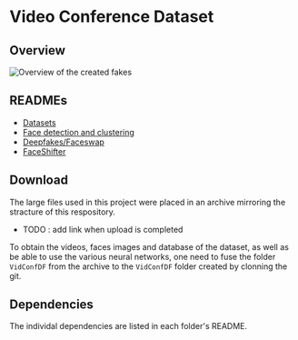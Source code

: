 # Video Conference Dataset

## Overview

![Overview of the created fakes](./fakefaces.gif)

## READMEs
* [Datasets](./datasets/README.md)
* [Face detection and clustering](./face_detect_cluster/README.md)
* [Deepfakes/Faceswap](./deepfakes_faceswap/README.md)
* [FaceShifter](./faceshifter/README.md)

## Download

The large files used in this project were placed in an archive mirroring the stracture of this respository.

* TODO : add link when upload is completed

To obtain the videos, faces images and database of the dataset, as well as be able to use the various neural networks, one need to fuse the folder `VidConfDF` from the archive to the `VidConfDF` folder created by clonning the git.

## Dependencies

The individal dependencies are listed in each folder's README.

<!-- ## Reference
If you use our dataset, please use the following citation:
```
@inproceedings{____,
	Author = {Valentin Le Tallec},
	Booktitle = {____},
	Title = {____},
	Year = {2021},
}
``` -->